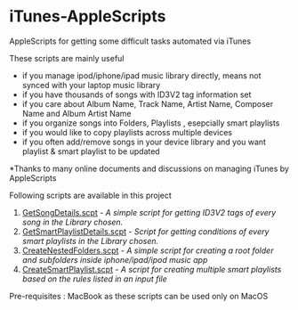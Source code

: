 # iTunes-AppleScripts
AppleScripts for getting some difficult tasks automated via iTunes

These scripts are mainly useful 
- if you manage ipod/iphone/ipad music library directly, means not synced with your laptop music library
- if you have thousands of songs with ID3V2 tag information set
- if you care about Album Name, Track Name, Artist Name, Composer Name and Album Artist Name
- if you organize songs into Folders, Playlists , esepcially smart playlists
- if you would like to copy playlists across multiple devices
- if you often add/remove songs in your device library and you want playlist & smart playlist to be updated


*Thanks to many online documents and discussions on managing iTunes by AppleScripts 


Following scripts are available in this project

1. [GetSongDetails.scpt](Scripts/GetSongDetails.scpt) - _A simple script for getting ID3V2 tags of every song in the Library chosen._
2. [GetSmartPlaylistDetails.scpt](Scripts/GetSmartPlaylistDetails.scpt) - _Script for getting conditions of every smart playlists in the Library chosen._
3. [CreateNestedFolders.scpt](Scripts/CreateNestedFolders.scpt) - _A simple script for creating a root folder and subfolders inside iphone/ipad/ipod music app_
4. [CreateSmartPlaylist.scpt](Scripts/CreateSmartPlaylist.scpt) - _A script for creating multiple smart playlists based on the rules listed in an input file_


Pre-requisites : MacBook as these scripts can be used only on MacOS
